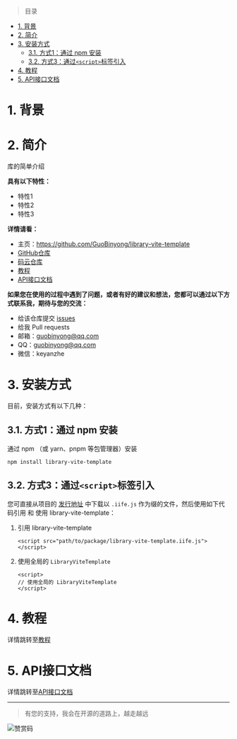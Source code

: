 [教程]: ./doc/教程.md
[API接口文档]: ./doc/api/index.md

[GitHub仓库]: https://github.com/GuoBinyong/library-vite-template
[发行地址]: https://github.com/GuoBinyong/library-vite-template/releases
[issues]: https://github.com/GuoBinyong/library-vite-template/issues

[码云仓库]: https://gitee.com/guobinyong/library-vite-template



> 目录

- [1. 背景](#1-背景)
- [2. 简介](#2-简介)
- [3. 安装方式](#3-安装方式)
  - [3.1. 方式1：通过 npm 安装](#31-方式1通过-npm-安装)
  - [3.2. 方式3：通过`<script>`标签引入](#32-方式3通过script标签引入)
- [4. 教程](#4-教程)
- [5. API接口文档](#5-api接口文档)



# 1. 背景

# 2. 简介
库的简单介绍

**具有以下特性：**  
- 特性1
- 特性2
- 特性3

**详情请看：**  
- 主页：<https://github.com/GuoBinyong/library-vite-template>
- [GitHub仓库][]
- [码云仓库][]
- [教程][]
- [API接口文档][]


**如果您在使用的过程中遇到了问题，或者有好的建议和想法，您都可以通过以下方式联系我，期待与您的交流：**
- 给该仓库提交 [issues][]
- 给我 Pull requests
- 邮箱：<guobinyong@qq.com>
- QQ：guobinyong@qq.com
- 微信：keyanzhe





# 3. 安装方式
目前，安装方式有以下几种：


## 3.1. 方式1：通过 npm 安装
通过 npm （或 yarn、pnpm 等包管理器）安装
```
npm install library-vite-template
```




## 3.2. 方式3：通过`<script>`标签引入
您可直接从项目的 [发行地址][] 中下载以 `.iife.js` 作为缀的文件，然后使用如下代码引用 和 使用 library-vite-template：


1. 引用 library-vite-template
   ```
   <script src="path/to/package/library-vite-template.iife.js"></script>
   ```
   
2. 使用全局的 `LibraryViteTemplate`
   ```
   <script>
   // 使用全局的 LibraryViteTemplate
   </script>
   ```

# 4. 教程
详情跳转至[教程][]

# 5. API接口文档
详情跳转至[API接口文档][]



--------------------

> 有您的支持，我会在开源的道路上，越走越远

![赞赏码](https://i.loli.net/2020/04/08/PGsAEqdJCin1oQL.jpg)